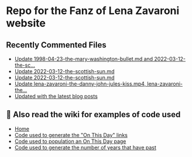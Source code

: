 # Repo for the Fanz of Lena Zavaroni website

## Recently Commented Files
<!-- BLOG-POST-LIST:START -->
- [Update 1998-04-23-the-mary-washington-bullet.md and 2022-03-12-the-sc…](https://github.com/FanzOfLenaZavaroni/fanzoflenazavaroni.github.io/commit/137f684f9d1717e6f53c9fba4c1fb4968648462b)
- [Update 2022-03-12-the-scottish-sun.md](https://github.com/FanzOfLenaZavaroni/fanzoflenazavaroni.github.io/commit/024c087b7df79e0a33f8708b765a4b675e42f483)
- [Update 2022-03-12-the-scottish-sun.md](https://github.com/FanzOfLenaZavaroni/fanzoflenazavaroni.github.io/commit/f33a4e02370418949595e8ce72e19d51a342a8fb)
- [Update lena-zavaroni-the-danny-john-jules-kiss.mp4, lena-zavaroni-the…](https://github.com/FanzOfLenaZavaroni/fanzoflenazavaroni.github.io/commit/6620397706c98e6041cd7616de0770aa0f33543a)
- [Updated with the latest blog posts](https://github.com/FanzOfLenaZavaroni/fanzoflenazavaroni.github.io/commit/cd89026ae7cab6f39faabf0914a6b8920ec5875f)
<!-- BLOG-POST-LIST:END -->

## :notebook: Also read the wiki for examples of code used
* [Home](https://github.com/FanzOfLenaZavaroni/fanzoflenazavaroni.github.io/wiki)
* [Code used to generate the "On This Day" links](https://github.com/FanzOfLenaZavaroni/fanzoflenazavaroni.github.io/wiki/On-This-Day-Code)
* [Code used to population an On This Day page](https://github.com/FanzOfLenaZavaroni/fanzoflenazavaroni.github.io/wiki/Code-used-to-population-an-On-This-Day-page)
* [Code used to generate the number of years that have past](https://github.com/FanzOfLenaZavaroni/fanzoflenazavaroni.github.io/wiki/Number-of-years-gone-by-code)
